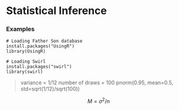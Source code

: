 # Statistical Inference

### Examples
```{R}
# Loading Father Son database
install.packages("UsingR")
library(UsingR)
```

```{R}
# Loading Swirl
install.packages("swirl")
library(swirl)

```

> variance = 1/12
> number of draws = 100
> pnorm(0.95, mean=0.5, std=sqrt(1/12)/sqrt(100))

$$M = \sigma^{2}/n$$

